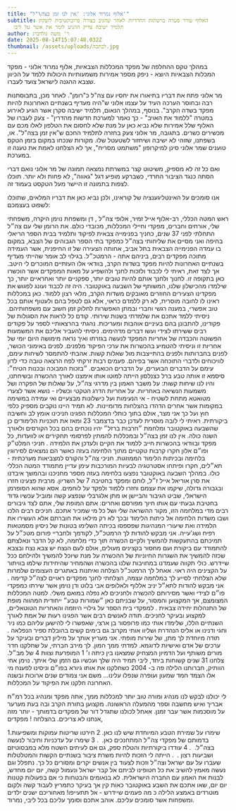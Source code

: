 ```yaml
---
title: "אלוף נמרוד אלוני: 'אין לנו זמן בצה\"ל'"
subtitle: האלוף עורר סערה ברשתות החרדיות לאחר שהגיב בצורה פרובוקטיבית לזעקת
  תלמיד ישיבה צדיק ההגיע לומר את אשר על ליבו
author: ר' משה גולדברג
date: 2025-08-14T15:07:48.032Z
thumbnail: /assets/uploads/לכתבה.jpg
---
```

ב﻿מהלך טקס ההחלפה של מפקד המכללות הצבאיות, אלוף נמרוד אלוני - מפקד המכלות הצבאיות היוצא - ניפק מספר אמירות משמעותיות היכולות ללמד על הכיוון שצבא ההגנה לישראל צועד לעברו. 

מ﻿ר אלוני פתח את דבריו בתיאורו את יחסיו עם צה"ל כ"רומן".  לאחר מכן, בתבוסתנות רבה ובחוסר הערכה העיד על עצמו אלוני ש"היה מעדיף בשנתיים האחרונות להיות מפקד בשדה הקרב". בנוסף, במהלך הנאום, תלמיד ישיבה סקרן אשר הגיע לאירוע במטרה "ללמוד את האויב" - כך נאמר למערכת חדשות מהדרין" - צעק לעברו של האלוף שלל אמירות שלא נביא כאן על מנת שלא לחסום את הטלפון לאלו מכם עם מכשירים כשרים. בתגובה, מר אלוני צעק בחזרה לתלמיד החכם ש"אין זמן בצה"ל". או, בשפתנו, שזוהי לא ישיבה ושיחזור לשטעטל שלו. מקורות שנכחו במקום בזמן הטקס טוענים שמר אלוני סינן למיקרופון "משתמט מסריח", אך לא הצלחנו לאמת את טענה זו במערכת.

ו﻿אם כל זה לא מספיק, משיטוט קצר במשרתת נמצאה תמונה של מר אלוני נואם דברי הסתה כנגד הציבור החרדי, כשברקע מופיע דגל "גאווה", לא פחות ולא יותר. תוכלו לצפות בתמונה זו היישר מעל הטקסט בעמוד זה. 

א﻿נו סומכים על האינטליגענציה של קוראינו, ולכן נביא כאן את דבריו המלאים, שתוכלו לשפוט בעצמכם:

ראש המטה הכללי, רב-אלוף אייל זמיר,
אלופי צה״ל ,
דן ומשפחת נוימן היקרה,
משפחתי שלי, אורחים וחברים, מפקדי וחיילי המכללות, מכובדי כולם.
את הרומן שלי עם צה״ל התחלתי לפני 37 שנים, כחניך בפנימייה צבאית לפיקוד ותלמיד בבית הספר
הריאלי בחיפה ואני מסיים את שליחותי בצה״ל כמפקד בתי הספר הגבוהים של הצבא, במקום בו
עמדה הפנימייה הצבאית בתל אביב, אחותה הצעירה של זו החיפנית, אשר העמידה מתוכה מפקדים
רבים, ביניהם אתה - הרמטכ״ל.
בגילוי לב אומר שהייתי מעדיף בשנתיים האחרונות להיות מפקד בשדות הקרב, בוודאי אלו העזתיים
המוכרים לי היטב. אך לצד זאת, ראיתי לי לכבוד ולזכות לחנך ולהשפיע על מאות המפקדים אשר
הוכשרו כאן בתקופה זו. לחנוך ולחנך אותם להיות טובים יותר, ספקניים יותר ואחראיים יותר, כך
שילמדו מהכישלון שלנו, המשותף של השבעה באוקטובר. היה זה לכבוד ועונג לפגוש את מפקדינו
הצעירים החוזרים מאובקים משדות הקרב, מלאי רצון ללמוד. כאן במכללות ראינו לו לחובה מוסרית,
לא רק ללמדם כראוי, אלא גם לטפל בהם ולעטוף אותם בכל טוב אפשרי, במענה רגשי וחברי ובמתן
האפשרות לחלוק זמן חשוב עם משפחותיהם.
ניסיתי ללמד אתכם את שלמדתי בשנות שירותי. קודם כל לראות את הסגולות של פקודינו, להתבונן
בהם בעיניים אוהבות ומעריכות. נהגתי בהרצאותיי לספר על פקודים רבים ששירתו לצידי ועשו
דברים מדהימים. ניסיתי להעביר אליכם את המשמעות הפשוטה והכבדה של אחריות המפקד
לנעשה בגזרתו ואיך נראה מימושה היום יומי של אחריות זו וניסיתי להטמיע בהכשרות את ערכי
הפיקוד מלפנים. לפנים באימוני הכושר, לפנים בחברותות ולפנים בהתייצבות מול שאלות קשות.
אהבתי להתמסר לשיחות עימם, לוויכוחים ולדברי התוכחה אשר בפיהם. פעמים רבות זרקתי לפח הרצאה טובה כדי לדון עימם על הדברים הבוערים, על הדברים הכואבים.
״בזכות המבוכה ובכנות הטיח״: סיסמא זו אותה טבע ברל כצנלסון הייתה למוטו אותו אימצנו לאורך
ההכשרה ובשיחתנו, והיו לנו שיחות קשות: על משבר האמון בין מדרגי צה״ל, על שאלות של הפקרה
ושל משמעות הנשיאה באחריות. על אחריות הדרג הטקטי וכשליו - נושא אשר לצערי מטואטא מתחת
לשטיח - אי הנעימות ועל כישלונות מבצעיים ואי עמידה במשימה במקומות אשר אחרים הדהדו
בהצלחות מדומיינות. לא תמיד היינו נוקבים מספיק כלפי חוץ ועל כך אני מצר, אולם בתוך כותלי
המכללות הפגינו חניכינו אומץ לב וחשיבה ביקורתית. ראיתי לי לובה מוסרית לעדכן כבר בדצמבר
23 ומאז את תוכניות הלימודים כן שהשבעה באוקטובר ומלחמת ״חרבות ברזל״ יהיו נוכחים בהם
בכל הקורסים ולאורך השנה כולה.
אין לנו זמן בצה״ל ובמכללות להמתין לפרסומי תחקירים או לוועדות, כל מפקד ובוודאי בהכשרות
חייב ללמוד את הקיים ולעדכן את הלמידה . חניכי המלט״ק ופו״ם אלון חקרו קרבות טקטיים מתוך
הלחימה בעזה כאשר הם נמצאים לסירוגין בלחימה ובכיתות הלימוד הממוזגות. חניכי צה״ל והקורס
למצביאות מערכתית - תא״לים, חקרו ופיתחו אסטרטגיה לבעיות המורכבות עימן עדיין מתמודד
המטה הכללי כולו.
במהלך השבעה באוקטובר נפצעו בלחימה בעזה מספר מחניכנו ובהמשך איבדנו את סרן אוריאל
אייל ז״ל, לוחם ומפקד בחטיבה 7 של השריון. מרבית פצעינו חזרו ובגבורה גדולה, שיקמו את עצמם
וחזרו ללמוד ולפקד על לוחמים. אסא שהוא הסופרמן הישראלי, שביט הגיבור והביישן או מתן
אלגרבלי שנפצע קשה ומוביל עכשיו גדוד בחטיבת גבעתי עם אותו חיוך מפורסם ואחרים: אתם
המופת שלי, אתם לצד גיבורים רבים מדי במלחמה הזו, מקור ההשראה שלי ושל כל מי שמכיר
אתכם. חניכים רבים הלכו ושבו משדות הלחימה אל כיתות הלימוד ובכך לא רק מילאו את חוברתם
אלא העשירו את הלמידה ואת שיעורי המנהיגות שפספסו בכיתה השלימו בטונות של ניסיון
מסמטאות רפיח ושג'עייה. אני מבקש להודות לך הרמטכ״ל, לקודמך ולחבריי פורום מטכ״ל על תמיכתם בהתעקשות להמשיך
ולקיים הכשרה תוך כדי מלחמה, לא קל הדבר ונאלצתם להתמודד עם ביקורת ועם מחסור בקצינים
מעולים, אולם לעם הנצח יש צבא נצח ובצבא שכזה להמשיך את השגרות החיוניות של ההכשרה על
מנת שיוכל להמשיך ולהילחם ככל שיידרש. כולי תקווה שעמדנו במחויבות שלנו בהכשרה ושהמחיר
שהיחידות שילמו בוויתור על הקצינים היה ראוי. אאחל לך הרמטכ״ל הצלחה ואיתנות באתגרים
העצומים שלמרות שלא הצלחתי לסייע לך במלחמה עצמה, הצלחתי לחנך מפקדים ראויים לצה״ל
קדימה .
אני מבקש להודות לתא״ל יניב אללוף ולאלופים אבי בלוט ודן נוימן אשר שירתו כמפקדי פו״ם לצידי
ואשר מסירותם להכשרה ולחניכים לא נפלה במואם משלי. למטה המכללות המצומצם, אך המקצוען
והמסור, על שבניתם כאן ״שמורות טבע״ ייחודית המהווה מופת של התנהלות יחידה צבאית .
למפקדי בית הספר על גילויי היוזמה והאחריות הטוטאליים, למקצוע ובעיקר לחניכים. תודה לאנשים
רבים אשר הפגינו רעות של אמת לאורך השנתיים הללו, שלימדו אותי כמו פרופסור בן ארצי, שאפשרו
לי להישען עליהם כמו ניר וחגי ודנינו או אליס הנהדרת ושליוו אותי מקרוב גם בימים קשים בהובלת
ספיר הנפלאה .
תודה מיוחדת לך מתן, של שירות מופתי. אני מעריץ אותך על מיליון דברים ובעיקר על ערכים של
אדם ואישיות לדוגמא. למדתי ממך המון. לך מירב חברתי, על שחלקנו חדר מורים משותף ועל
הדמיון המצחיק שמצאנו בין כיתה ו׳ 1 המופרעת וצוות 4 של מב״ל. צלחנו 31 שנים קשוחות ביחד,
ליבי תמיד היה שלך ועכשיו גם הזמן שלי איתך.
נוימן אחי הוותיק, חברותנו הלילה פה ב- 2004 כשחלקנו את אותו גיורא בפו״ם וניסינו לפענח מי אלו
הצמד חמד שמעון ועופרה שנפלו עלינו… משם אני צמודים שנים ארוכות ובשנה האחרונה חלקנו
את הפיקוד על המכללות. 

לי יכולנו לבקש לנו מנהיג ומורה טוב יותר למכללות ממך, אתה מפקד ומנהיג בכל רמ״ח אבריך ואיש
מחשבה וספר מהמעלה הראשונה. מקצוען בתורת הקרב ובה בעת מערער על מוסכמות אשר עבר
זמנן. אאחל לכולנו שתגדל דור של מפקדים בדמותך - יותר מזה אנחנו לא צריכים. בהצלחה !
מפקדים,

1.שימרו על שמירת הטבע המיוחדת שיש לנו כאן.
2 חירטו שריטות עמוקות ומשפיעות בדמותם של מפקדי צה״ל המתחנכים כאן. ⁠ .
3 שימרו על עדכניות וחיבור לנעשה בצה״ל. ⁠ .
4 עודדו ביקורתיות והטלת ספק, גם אם לעיתים השטח מלא במבסוטיזם ושביעות רצון . ⁠ .
הייתה לי הזכות להיות משרת ציבור בשנתיים הקשות והמטלטלות שעברו על עם ישראל וצה״ל וזכות
לצעוד בין אנשים יקרים ומסורים כל כך. נתפלל וגם נעשה מאמץ להשיב את כל חטופינו לביתם אל
קבר ישראל ונעמול קשה, יום יום מחדש, לבנות את האמון עם החברה הישראלית. לא בנאומים
והבטחות כי אם בפעולות קטנות יום יום, שאו אתכם את השבע באוקטובר כאות קין אך בעיקר
כתמריץ לעבוד קשה ולקום מוטרדים באמצע הלילה כ מה פעמים שיידרש - אל תתעייפו! מאחוריכם
ישנים ילדים ומשפחות אשר סומכים עליכם.
אוהב אתכם וסומך עליכם בכל ליבי, נמרוד.